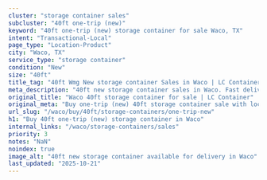 ```yaml
---
cluster: "storage container sales"
subcluster: "40ft one-trip (new)"
keyword: "40ft one-trip (new) storage container for sale Waco, TX"
intent: "Transactional-Local"
page_type: "Location-Product"
city: "Waco, TX"
service_type: "storage container"
condition: "New"
size: "40ft"
title_tag: "40ft Wmg New storage container Sales in Waco | LC Container"
meta_description: "40ft new storage container sales in Waco. Fast delivery, competitive pricing. Serving storage containers area. Quote ID: 4JB. Call (214) 524-4168 for your free quote today."
original_title: "Waco 40ft storage container for sale | LC Container"
original_meta: "Buy one-trip (new) 40ft storage container sale with local delivery in Waco, TX. LC Container — local Since 2003. Request a fast quote today."
url_slug: "/waco/buy/40ft/storage-containers/one-trip-new"
h1: "Buy 40ft one-trip (new) storage container in Waco"
internal_links: "/waco/storage-containers/sales"
priority: 3
notes: "NaN"
noindex: true
image_alt: "40ft new storage container available for delivery in Waco"
last_updated: "2025-10-21"
---
```


<!-- TODO: Add unique city/inventory copy, images, and internal links here. -->
